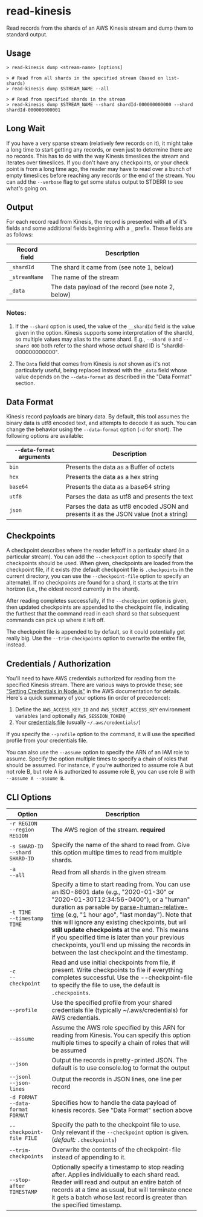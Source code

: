 # read-kinesis

Read records from the shards of an AWS Kinesis stream and dump them to standard output.

## Usage

```console
> read-kinesis dump <stream-name> [options]

> # Read from all shards in the specified stream (based on list-shards)
> read-kinesis dump $STREAM_NAME --all

> # Read from specified shards in the stream
> read-kinesis dump $STREAM_NAME --shard shardId-000000000000 --shard shardId-000000000001
```

## Long Wait

If you have a very sparse stream (relatively few records on it), it might take a long time to start getting
any records, or even just to determine there are no records. This has to do with the way Kinesis timeslices
the stream and iterates over timeslices. If you don't have any checkpoints, or your check point is from a
long time ago, the reader may have to read over a bunch of empty timeslices before reaching any records
or the end of the stream. You can add the `--verbose` flag to get some status output to STDERR to see
what's going on.

## Output

For each record read from Kinesis, the record is presented with all of it's fields and some additional
fields beginning with a `_` prefix. These fields are as follows:

| Record field  | Description                                        |
| ------------- | -------------------------------------------------- |
| `_shardId`    | The shard it came from (see note 1, below)         |
| `_streamName` | The name of the stream                             |
| `_data`       | The data payload of the record (see note 2, below) |

### Notes:

1. If the `--shard` option is used, the value of the `__shardId` field is the value given in
   the option. Kinesis supports some interpretation of the shardId, so multiple values may alias
   to the same shard. E.g., `--shard 0` and `--shard 000` both refer to the shard whose _actual_
   shard ID is "shardId-000000000000".

2. The `Data` field that comes from Kinesis is _not_ shown as it's not particularly useful, being
   replaced instead with the `_data` field whose value depends on the `--data-format` as described
   in the "Data Format" section.

## Data Format

Kinesis record payloads are binary data. By default, this tool assumes the binary data
is utf8 encoded text, and attempts to decode it as such. You can change the behavior using the
`--data-format` option (`-d` for short). The following options are available:

| `--data-format` arguments | Description                                                                           |
| ------------------------- | ------------------------------------------------------------------------------------- |
| `bin`                     | Presents the data as a Buffer of octets                                               |
| `hex`                     | Presents the data as a hex string                                                     |
| `base64`                  | Presents the data as a base64 string                                                  |
| `utf8`                    | Parses the data as utf8 and presents the text                                         |
| `json`                    | Parses the data as utf8 encoded JSON and presents it as the JSON value (not a string) |

## Checkpoints

A checkpoint describes where the reader leftoff in a particular shard (in a particular stream).
You can add the `--checkpoint` option to specify that checkpoints should be used. When given,
checkpoints are loaded from the checkpoint file, if it exists (the default checkpoint file is
`.checkpoints` in the current directory, you can use the `--checkpoint-file` option to specify
an alternate). If no checkpoints are found for a shard, it starts at the trim horizon (i.e.,
the oldest record currently in the shard).

After reading completes successfully, if the `--checkpoint` option is given, then updated
checkpoints are appended to the checkpoint file, indicating the furthest that the command read
in each shard so that subsequent commands can pick up where it left off.

The checkpoint file is appended to by default, so it could potentially get really big. Use
the `--trim-checkpoints` option to overwrite the entire file, instead.

## Credentials / Authorization

You'll need to have AWS credentials authorized for reading from the specified Kinesis stream. There
are various ways to provide these; see
["Setting Credentials in Node.js"](https://docs.aws.amazon.com/sdk-for-javascript/v2/developer-guide/setting-credentials-node.html)
in the AWS documentation for details. Here's a quick summary of your options (in order of precedence):

1. Define the `AWS_ACCESS_KEY_ID` and `AWS_SECRET_ACCESS_KEY` environment variables (and
   optionally `AWS_SESSION_TOKEN`)
2. Your [credentials file](https://docs.aws.amazon.com/sdk-for-java/v1/developer-guide/credentials.html#credentials-file-format) (usually `~/.aws/credentials/`)

If you specify the `--profile` option to the command, it will use the specified profile from your
credentials file.

You can also use the `--assume` option to specify the ARN of an IAM role to assume. Specify the option multiple times to specify a chain of
roles that should be assumed. For instance, if you're authorized to assume role A but not role B, but role A is authorized to assume role B,
you can use role B with `--assume A --assume B`.

## CLI Options

| Option                                  | Description                                                                                                                                                                                                                                                                                                                                                                                                                                                                                                                                              |
| --------------------------------------- | -------------------------------------------------------------------------------------------------------------------------------------------------------------------------------------------------------------------------------------------------------------------------------------------------------------------------------------------------------------------------------------------------------------------------------------------------------------------------------------------------------------------------------------------------------- |
| `-r REGION`<br />`--region REGION`      | The AWS region of the stream. **required**                                                                                                                                                                                                                                                                                                                                                                                                                                                                                                               |
| `-s SHARD-ID`<br />`--shard SHARD-ID`   | Specify the name of the shard to read from. Give this option multipe times to read from multiple shards.                                                                                                                                                                                                                                                                                                                                                                                                                                                 |
| `-a`<br />`--all`                       | Read from all shards in the given stream                                                                                                                                                                                                                                                                                                                                                                                                                                                                                                                 |
| `-t TIME`<br />`--timestamp TIME`       | Specify a time to start reading from. You can use an ISO-8601 date (e.g., "2020-01-30" or "2020-01-30T12:34:56-0400"), or a "human" duration as parsable by [parse-human-relative-time](https://www.npmjs.com/package/parse-human-relative-time) (e.g, "1 hour ago", "last monday"). Note that this will ignore any existing checkpoints, but wil **still update checkpoints** at the end. This means if you specified time is later than your previous checkpoints, you'll end up missing the records in between the last checkpoint and the timestamp. |
| `-c`<br />`--checkpoint`                | Read and use initial checkpoints from file, if present. Write checkpoints to file if everything completes successful. Use the --checkpoint-file to specify the file to use, the default is `.checkpoints`.                                                                                                                                                                                                                                                                                                                                               |
| `--profile`                             | Use the specified profile from your shared credentials file (typically ~/.aws/credentials) for AWS credentials.                                                                                                                                                                                                                                                                                                                                                                                                                                          |
| `--assume`                              | Assume the AWS role specified by this ARN for reading from Kinesis. You can specify this option multiple times to specify a chain of roles that will be assumed                                                                                                                                                                                                                                                                                                                                                                                          |
| `--json`                                | Output the records in pretty-printed JSON. The default is to use console.log to format the output                                                                                                                                                                                                                                                                                                                                                                                                                                                        |
| `--jsonl`<br />`--json-lines`           | Output the records in JSON lines, one line per record                                                                                                                                                                                                                                                                                                                                                                                                                                                                                                    |
| `-d FORMAT`<br />`--data-format FORMAT` | Specifies how to handle the data payload of kinesis records. See "Data Format" section above                                                                                                                                                                                                                                                                                                                                                                                                                                                             |
| `--checkpoint-file FILE`                | Specify the path to the checkpoint file to use. Only relevant if the `--checkpoint` option is given. (_default:_ `.checkpoints`)                                                                                                                                                                                                                                                                                                                                                                                                                         |
| `--trim-checkpoints`                    | Overwrite the contents of the checkpoint-file instead of appending to it.                                                                                                                                                                                                                                                                                                                                                                                                                                                                                |
| `--stop-after TIMESTAMP`                | Optionally specify a timestamp to stop reading after. Applies individually to each shard read. Reader will read and output an entire batch of records at a time as usual, but will terminate once it gets a batch whose last record is greater than the specified timestamp.                                                                                                                                                                                                                                                                             |
